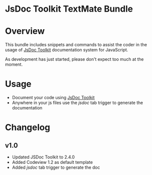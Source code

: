 # JsDoc Toolkit TextMate Bundle

Overview
========

This bundle includes snippets and commands to assist the coder in the usage of [JsDoc Toolkit](http://jsdoctoolkit.org/) documentation system for JavaScript.

As development has just started, please don't expect too much at the moment.



Usage
=====
* Document your code using [JsDoc Toolkit](http://jsdoctoolkit.org/)
* Anywhere in your js files use the *jsdoc* tab trigger to generate the documentation

Changelog
=========

v1.0
----
* Updated JSDoc Toolkit to 2.4.0
* Added Codeview 1.2 as default template
* Added *jsdoc* tab trigger to generate the doc
